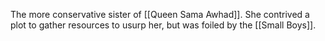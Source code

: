 The more conservative sister of [[Queen Sama Awhad]]. She contrived a plot to gather resources to usurp her, but was foiled by the [[Small Boys]]. 